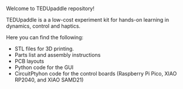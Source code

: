 Welcome to TEDUpaddle repository!

TEDUpaddle is a a low-cost experiment kit for hands-on learning in dynamics, control and haptics.

Here you can find the following:
- STL files for 3D printing.
- Parts list and assembly instructions
- PCB layouts
- Python code for the GUI
- CircuitPtyhon code for the control boards (Raspberry Pi Pico, XIAO RP2040, and XIAO SAMD21)

  

